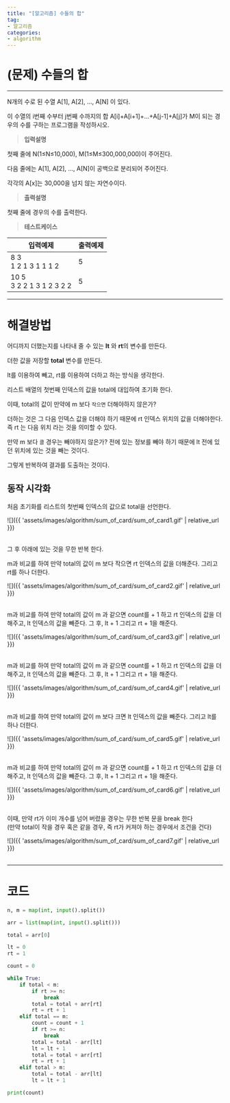 ```yaml
---
title: "[알고리즘] 수들의 합"
tag:
- 알고리즘
categories:
- algorithm
---
```


# (문제) 수들의 합
---

N개의 수로 된 수열 A[1], A[2], …, A[N] 이 있다.

이 수열의 i번째 수부터 j번째 수까지의 합 A[i]+A[i+1]+…+A[j-1]+A[j]가 M이 되는 경우의 수를 구하는 프로그램을 작성하시오.

> **입력설명**

첫째 줄에 N(1≤N≤10,000), M(1≤M≤300,000,000)이 주어진다.

다음 줄에는 A[1], A[2], …, A[N]이 공백으로 분리되어 주어진다.

각각의 A[x]는 30,000을 넘지 않는 자연수이다.


> **출력설명**

첫째 줄에 경우의 수를 출력한다.

> **테스트케이스**
 

| 입력예제 | 출력예제 |
| -------- | -------- | 
| 8 3<br>1 2 1 3 1 1 1 2 | 5 | 
| 10 5<br>3 2 2 1 3 1 2 3 2 2  | 5 | 

---
# 해결방법

어디까지 더했는지를 나타내 줄 수 있는 **lt** 와 **rt**의 변수를 만든다.

더한 값을 저장할 **total** 변수를 만든다.

lt를 이용하여 빼고, rt를 이용하여 더하고 하는 방식을 생각한다.

리스트 배열의 첫번째 인덱스의 값을 total에 대입하여 초기화 한다.

이때, total의 값이 만약에 m 보다 `작으면` 더해야하지 않은가?

더하는 것은 그 다음 인덱스 값을 더해야 하기 때문에 rt 인덱스 위치의 값을 더해야한다. 즉 rt 는 다음 위치 라는 것을 의미할 수 있다.

만약 m 보다 `클` 경우는 빼야하지 않은가? 전에 있는 정보를 빼야 하기 때문에 lt 전에 있던 위치에 있는 것을 빼는 것이다.

그렇게 반복하여 결과를 도출하는 것이다.

## 동작 시각화

처음 초기화를 리스트의 첫번째 인덱스의 값으로 total을 선언한다.

![]({{ 'assets/images/algorithm/sum_of_card/sum_of_card1.gif' | relative_url }})<br><br>

그 후 아래에 있는 것을 무한 반복 한다.

m과 비교를 하여 만약 total의 값이 m 보다 작으면 rt 인덱스의 값을 더해준다. 그리고 rt를 하나 더한다.

![]({{ 'assets/images/algorithm/sum_of_card/sum_of_card2.gif' | relative_url }})<br><br>

m과 비교를 하여 만약 total의 값이 m 과 같으면 count를 + 1 하고 rt 인덱스의 값을 더해주고, lt 인덱스의 값을 빼준다. 그 후, lt + 1 그리고 rt + 1을 해준다.

![]({{ 'assets/images/algorithm/sum_of_card/sum_of_card3.gif' | relative_url }})<br><br>

m과 비교를 하여 만약 total의 값이 m 과 같으면 count를 + 1 하고 rt 인덱스의 값을 더해주고, lt 인덱스의 값을 빼준다. 그 후, lt + 1 그리고 rt + 1을 해준다.

![]({{ 'assets/images/algorithm/sum_of_card/sum_of_card4.gif' | relative_url }})<br><br>

m과 비교를 하여 만약 total의 값이 m 보다 크면 lt 인덱스의 값을 빼준다. 그리고 lt를 하나 더한다.

![]({{ 'assets/images/algorithm/sum_of_card/sum_of_card5.gif' | relative_url }})<br><br>

m과 비교를 하여 만약 total의 값이 m 과 같으면 count를 + 1 하고 rt 인덱스의 값을 더해주고, lt 인덱스의 값을 빼준다. 그 후, lt + 1 그리고 rt + 1을 해준다.

![]({{ 'assets/images/algorithm/sum_of_card/sum_of_card6.gif' | relative_url }})<br><br>

이때, 만약 rt가 이미 개수를 넘어 버렸을 경우는 무한 반복 문을 break 한다<br>
(만약 total이 작을 경우 혹은 같을 경우, 즉 rt가 커져야 하는 경우에서 조건을 건다)

![]({{ 'assets/images/algorithm/sum_of_card/sum_of_card7.gif' | relative_url }})<br><br>

---
# 코드
```python
n, m = map(int, input().split())

arr = list(map(int, input().split()))

total = arr[0]

lt = 0
rt = 1

count = 0

while True:
    if total < m:
        if rt >= n:
            break
        total = total + arr[rt]
        rt = rt + 1
    elif total == m:
        count = count + 1
        if rt >= n:
            break
        total = total - arr[lt]
        lt = lt + 1
        total = total + arr[rt]
        rt = rt + 1
    elif total > m:
        total = total - arr[lt]
        lt = lt + 1

print(count)
```
